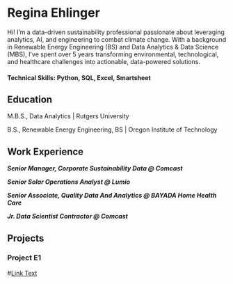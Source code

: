 # Regina Ehlinger

Hi! I’m a data-driven sustainability professional passionate about leveraging analytics, AI, and engineering to combat climate change. With a background in Renewable Energy Engineering (BS) and Data Analytics & Data Science (MBS), I’ve spent over 5 years transforming environmental, technological, and healthcare challenges into actionable, data-powered solutions.

#### Technical Skills: Python, SQL, Excel, Smartsheet

## Education
M.B.S., Data Analytics | Rutgers University

B.S., Renewable Energy Engineering, BS | Oregon Institute of Technology

## Work Experience
***Senior Manager, Corporate Sustainability Data @ Comcast***
  
***Senior Solar Operations Analyst @ Lumio***

***Senior Associate, Quality Data And Analytics @ BAYADA Home Health Care***

***Jr. Data Scientist Contractor @ Comcast***

## Projects

### Project E1
#[Link Text](link)
